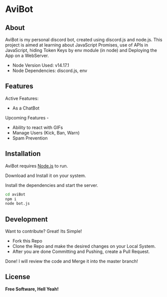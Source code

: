 # AviBot
## About

AviBot is my personal discord bot, created using discord.js and node.js.
This project is aimed at learning about JavaScript Promises, use of APIs in JavaScript, hiding Token Keys by env module (in node) and Deploying the App on a WebServer.
- Node Version Used: v14.17.1
- Node Dependencies: discord.js, env

## Features
Active Features:
- As a ChatBot

Upcoming Features - 
- Ability to react with GIFs
- Manage Users (Kick, Ban, Warn)
- Spam Prevention


## Installation

AviBot requires [Node.js](https://nodejs.org/) to run.

Download and Install it on your system.

Install the dependencies and start the server.

```sh
cd aviBot
npm i
node bot.js
```

## Development
Want to contribute? Great!
Its Simple!
- Fork this Repo
- Clone the Repo and make the desired changes on your Local System.
- After you are done Committing and Pushing, create a Pull Request.

Done! I will review the code and Merge it into the master branch!

## License

**Free Software, Hell Yeah!**


